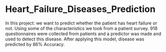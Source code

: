 # Heart_Failure_Diseases_Prediction
In this project:            we want to predict whether the patient has heart failure or not. Using some of the characteristics we took from a patient survey. 918 questionnaires were collected from patients and a predictor was made and used to detect this disease. After applying this model, disease was predicted by 86% Accuracy.
